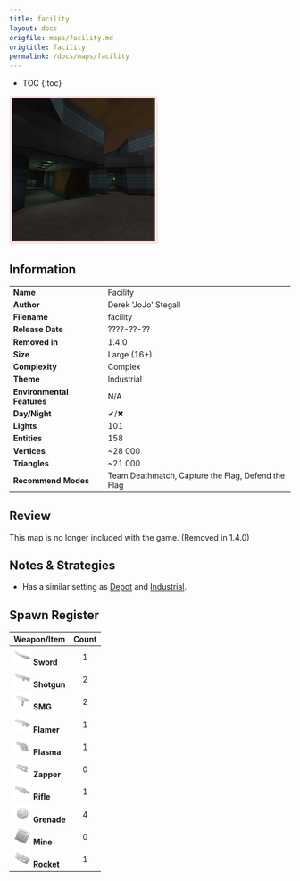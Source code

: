 ```yaml
---
title: facility
layout: docs
origfile: maps/facility.md
origtitle: facility
permalink: /docs/maps/facility
---
```

* TOC
{:toc}
<img style='border:5px solid #ffe0e0e0' src="../images/maps/facility.png" width="256px" />

## Information

|                            |                                                     |
|----------------------------|-----------------------------------------------------|
| **Name**                   | Facility                                            |
| **Author**                 | Derek 'JoJo' Stegall                                |
| **Filename**               | facility                                            |
| **Release Date**           | ????-??-??                                          |
| **Removed in**             | 1.4.0                                               |
| **Size**                   | Large (16+)                                         |
| **Complexity**             | Complex                                             |
| **Theme**                  | Industrial                                          |
| **Environmental Features** | N/A                                                 |
| **Day/Night**              | ✔/✖                                                 |
| **Lights**                 | 101                                                 |
| **Entities**               | 158                                                 |
| **Vertices**               | ~28 000                                             |
| **Triangles**              | ~21 000                                             |
| **Recommend Modes**        | Team Deathmatch, Capture the Flag, Defend the Flag |

## Review

This map is no longer included with the game. (Removed in 1.4.0)

## Notes & Strategies

- Has a similar setting as [Depot](Depot) and [Industrial](Industrial).

## Spawn Register

| Weapon/Item                                                         | Count |
|---------------------------------------------------------------------|:-----:|
| <img src="../images/weapons/sword.png" width="32px"/> **Sword**     |   1   |
| <img src="../images/weapons/shotgun.png" width="32px"/> **Shotgun** |   2   |
| <img src="../images/weapons/smg.png" width="32px"/> **SMG**         |   2   |
| <img src="../images/weapons/flamer.png" width="32px"/> **Flamer**   |   1   |
| <img src="../images/weapons/plasma.png" width="32px"/> **Plasma**   |   1   |
| <img src="../images/weapons/zapper.png" width="32px"/> **Zapper**   |   0   |
| <img src="../images/weapons/rifle.png" width="32px"/> **Rifle**     |   1   |
| <img src="../images/weapons/grenade.png" width="32px"/> **Grenade** |   4   |
| <img src="../images/weapons/mine.png" width="32px"/> **Mine**       |   0   |
| <img src="../images/weapons/rocket.png" width="32px"/> **Rocket**   |   1   |
